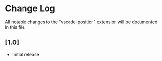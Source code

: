 # Change Log
All notable changes to the "vscode-position" extension will be documented in this file.

<!-- Check [Keep a Changelog](http://keepachangelog.com/) for recommendations on how to structure this file. -->

## [1.0]
- Initial release